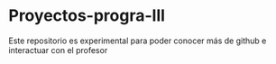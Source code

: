 # Proyectos-progra-lll
Este repositorio es experimental para poder conocer más de github e interactuar con el profesor
